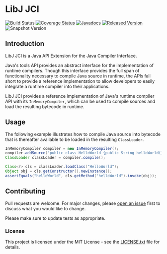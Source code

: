 # LibJ JCI

[![Build Status](https://travis-ci.org/libj/jci.svg?1)](https://travis-ci.org/libj/jci)
[![Coverage Status](https://coveralls.io/repos/github/libj/jci/badge.svg?1)](https://coveralls.io/github/libj/jci)
[![Javadocs](https://www.javadoc.io/badge/org.libj/jci.svg?1)](https://www.javadoc.io/doc/org.libj/jci)
[![Released Version](https://img.shields.io/maven-central/v/org.libj/jci.svg?1)](https://mvnrepository.com/artifact/org.libj/jci)
![Snapshot Version](https://img.shields.io/nexus/s/org.libj/jci?label=maven-snapshot&server=https%3A%2F%2Foss.sonatype.org)

## Introduction

LibJ JCI is a Java API Extension for the Java Compiler Interface.

Java's tools API provides an abstract interface for the implementation of runtime compilers. Though this interface provides the full span of functionality necessary to compile Java source in runtime, the APIs fall short to provide a reference implementation to allow developers to easily integrate a runtime compiler into their applications.

LibJ JCI provides a reference implementation of Java's runtime compiler API with its `InMemoryCompiler`, which can be used to compile sources and load the resulting bytecode in runtime.

## Usage

The following example illustrates how to compile Java source into bytecode that is thereafter available to be loaded in the resulting `ClassLoader`.

```java
InMemoryCompiler compiler = new InMemoryCompiler();
compiler.addSource("public class HelloWorld {public String helloWorld() {return \"Hello world!\";}}");
ClassLoader classLoader = compiler.compile();

Class<?> cls = classLoader.loadClass("HelloWorld");
Object obj = cls.getConstructor().newInstance();
assertEquals("helloWorld", cls.getMethod("helloWorld").invoke(obj));
```

## Contributing

Pull requests are welcome. For major changes, please [open an issue](../../issues) first to discuss what you would like to change.

Please make sure to update tests as appropriate.

### License

This project is licensed under the MIT License - see the [LICENSE.txt](LICENSE.txt) file for details.